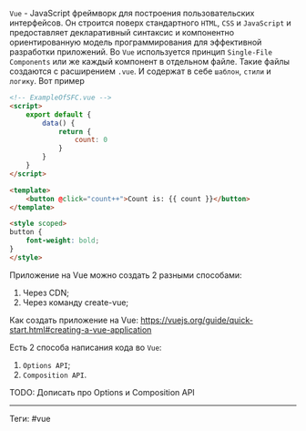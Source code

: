 `Vue` - JavaScript фреймворк для построения пользовательских интерфейсов. Он строится поверх стандартного `HTML`, `CSS` и `JavaScript` и предоставляет декларативный синтаксис и компонентно ориентированную модель программирования для эффективной разработки приложений.
Во `Vue` используется принцип `Single-File Components` или же каждый компонент в отдельном файле. Такие файлы создаются с расширением `.vue`. И содержат в себе `шаблон`, `стили` и `логику`. Вот пример

```html
<!-- ExampleOfSFC.vue -->
<script>
	export default {
		data() { 
			return { 
				count: 0 
			} 
		} 
	} 
</script> 

<template> 
	<button @click="count++">Count is: {{ count }}</button> 
</template> 

<style scoped> 
button { 
	font-weight: bold; 
} 
</style>
```

Приложение на Vue можно создать 2 разными способами:
1. Через CDN;
2. Через команду create-vue;

Как создать приложение на Vue:
https://vuejs.org/guide/quick-start.html#creating-a-vue-application

Есть 2 способа написания кода во `Vue`:
1. `Options API`;
2. `Composition API`.

TODO: Дописать про Options и Composition API

---
Теги: #vue 